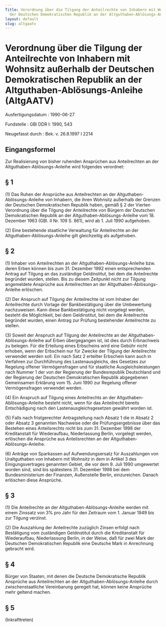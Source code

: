 ```yaml
---
Title: Verordnung über die Tilgung der Anteilrechte von Inhabern mit Wohnsitz außerhalb
  der Deutschen Demokratischen Republik an der Altguthaben-Ablösungs-Anleihe
layout: default
slug: altgaatv
---
```


# Verordnung über die Tilgung der Anteilrechte von Inhabern mit Wohnsitz außerhalb der Deutschen Demokratischen Republik an der Altguthaben-Ablösungs-Anleihe (AltgAATV)

Ausfertigungsdatum
:   1990-06-27

Fundstelle
:   GBl DDR I: 1990, 543

Neugefasst durch
:   Bek. v. 26.8.1997 I 2214


## Eingangsformel

Zur Realisierung von bisher ruhenden Ansprüchen aus Anteilrechten an
der Altguthaben-Ablösungs-Anleihe wird folgendes verordnet:


## § 1

(1) Das Ruhen der Ansprüche aus Anteilrechten an der Altguthaben-
Ablösungs-Anleihe von Inhabern, die ihren Wohnsitz außerhalb der
Grenzen der Deutschen Demokratischen Republik haben, gemäß § 2 der
Vierten Verordnung über die Tilgung der Anteilrechte von Bürgern der
Deutschen Demokratischen Republik an der Altguthaben-Ablösungs-Anleihe
vom 18. Dezember 1963 (GBl. II Nr. 109 S. 861), wird ab 1. Juli 1990
aufgehoben.

(2) Eine bestehende staatliche Verwaltung für Anteilrechte an der
Altguthaben-Ablösungs-Anleihe gilt gleichzeitig als aufgehoben.


## § 2

(1) Inhaber von Anteilrechten an der Altguthaben-Ablösungs-Anleihe
bzw. deren Erben können bis zum 31. Dezember 1992 einen entsprechenden
Antrag auf Tilgung an das zuständige Geldinstitut, bei dem die
Anteilrechte begründet wurden, stellen. Bis zu diesem Zeitpunkt nicht
zur Tilgung angemeldete Ansprüche aus Anteilrechten an der
Altguthaben-Ablösungs-Anleihe erlöschen.

(2) Der Anspruch auf Tilgung der Anteilrechte ist vom Inhaber der
Anteilrechte durch Vorlage der Bankbestätigung über die Umbewertung
nachzuweisen. Kann diese Bankbestätigung nicht vorgelegt werden,
besteht die Möglichkeit, bei dem Geldinstitut, bei dem die
Anteilrechte begründet wurden, einen Antrag zur Prüfung bestehender
Anteilrechte zu stellen.

(3) Soweit der Anspruch auf Tilgung der Anteilrechte an der
Altguthaben-Ablösungs-Anleihe auf Erben übergegangen ist, ist dies
durch Erbnachweis zu belegen. Für die Erteilung eines Erbscheins wird
eine Gebühr nicht erhoben, wenn der Erbschein nur für Zwecke der
Tilgung der Anteilrechte verwendet werden soll. Ein nach Satz 2
erteilter Erbschein kann auch in Verfahren zur Durchführung des
Lastenausgleichs, des Gesetzes zur Regelung offener Vermögensfragen
und für staatliche Ausgleichsleistungen nach Nummer 1 der von der
Regierung der Bundesrepublik Deutschland und der Regierung der
Deutschen Demokratischen Republik abgegebenen Gemeinsamen Erklärung
vom 15. Juni 1990 zur Regelung offener Vermögensfragen verwendet
werden.

(4) Ein Anspruch auf Tilgung eines Anteilrechts an der Altguthaben-
Ablösungs-Anleihe besteht nicht, wenn für das Anteilrecht bereits
Entschädigung nach den Lastenausgleichsgesetzen gewährt worden ist.

(5) Falls nach fristgerechter Antragstellung nach Absatz 1 die in
Absatz 2 oder Absatz 3 genannten Nachweise oder die Prüfungsergebnisse
über das Bestehen eines Anteilsrechts nicht bis zum 31. Dezember 1998
der Kreditanstalt für Wiederaufbau, Niederlassung Berlin, vorgelegt
werden, erlöschen die Ansprüche aus Anteilsrechten an der Altguthaben-
Ablösungs-Anleihe.

(6) Anträge von Sparkassen auf Aufwendungsersatz für Auszahlungen von
Uraltguthaben von Inhabern mit Wohnsitz in dem in Artikel 3 des
Einigungsvertrages genannten Gebiet, die vor dem 9. Juli 1990
umgewertet worden sind, sind bis spätestens 31. Dezember 1998 bei dem
Bundesministerium der Finanzen, Außenstelle Berlin, einzureichen.
Danach erlöschen diese Ansprüche.


## § 3

(1) Die Anteilrechte an der Altguthaben-Ablösungs-Anleihe werden mit
einem Zinssatz von 3% pro Jahr für den Zeitraum vom 1. Januar 1949 bis
zur Tilgung verzinst.

(2) Die Auszahlung der Anteilrechte zuzüglich Zinsen erfolgt nach
Bestätigung vom zuständigen Geldinstitut durch die Kreditanstalt für
Wiederaufbau, Niederlassung Berlin, in der Weise, daß für zwei Mark
der Deutschen Demokratischen Republik eine Deutsche Mark in Anrechnung
gebracht wird.


## § 4

Bürger von Staaten, mit denen die Deutsche Demokratische Republik
Ansprüche aus Anteilrechten an der Altguthaben-Ablösungs-Anleihe durch
zwischenstaatliche Vereinbarung geregelt hat, können keine Ansprüche
mehr geltend machen.


## § 5

(Inkrafttreten)

